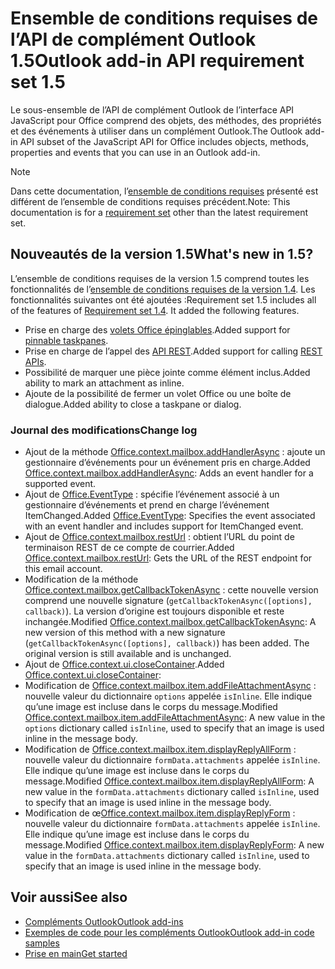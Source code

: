 # <a name="outlook-add-in-api-requirement-set-15"></a><span data-ttu-id="c9059-101">Ensemble de conditions requises de l’API de complément Outlook 1.5</span><span class="sxs-lookup"><span data-stu-id="c9059-101">Outlook add-in API requirement set 1.5</span></span>

<span data-ttu-id="c9059-102">Le sous-ensemble de l’API de complément Outlook de l’interface API JavaScript pour Office comprend des objets, des méthodes, des propriétés et des événements à utiliser dans un complément Outlook.</span><span class="sxs-lookup"><span data-stu-id="c9059-102">The Outlook add-in API subset of the JavaScript API for Office includes objects, methods, properties and events that you can use in an Outlook add-in.</span></span>

> [!NOTE]
> <span data-ttu-id="c9059-103">Dans cette documentation, l’[ensemble de conditions requises](/office/dev/add-ins/reference/requirement-sets/outlook-api-requirement-sets) présenté est différent de l’ensemble de conditions requises précédent.</span><span class="sxs-lookup"><span data-stu-id="c9059-103">Note: This documentation is for a [requirement set](/office/dev/add-ins/reference/requirement-sets/outlook-api-requirement-sets) other than the latest requirement set.</span></span>

## <a name="whats-new-in-15"></a><span data-ttu-id="c9059-104">Nouveautés de la version 1.5</span><span class="sxs-lookup"><span data-stu-id="c9059-104">What's new in 1.5?</span></span>

<span data-ttu-id="c9059-p101">L’ensemble de conditions requises de la version 1.5 comprend toutes les fonctionnalités de l’[ensemble de conditions requises de la version 1.4](../requirement-set-1.4/outlook-requirement-set-1.4.md). Les fonctionnalités suivantes ont été ajoutées :</span><span class="sxs-lookup"><span data-stu-id="c9059-p101">Requirement set 1.5 includes all of the features of [Requirement set 1.4](../requirement-set-1.4/outlook-requirement-set-1.4.md). It added the following features.</span></span>

- <span data-ttu-id="c9059-107">Prise en charge des [volets Office épinglables](https://docs.microsoft.com/outlook/add-ins/pinnable-taskpane).</span><span class="sxs-lookup"><span data-stu-id="c9059-107">Added support for [pinnable taskpanes](https://docs.microsoft.com/outlook/add-ins/pinnable-taskpane).</span></span>
- <span data-ttu-id="c9059-108">Prise en charge de l’appel des [API REST](https://docs.microsoft.com/outlook/add-ins/use-rest-api).</span><span class="sxs-lookup"><span data-stu-id="c9059-108">Added support for calling [REST APIs](https://docs.microsoft.com/outlook/add-ins/use-rest-api).</span></span>
- <span data-ttu-id="c9059-109">Possibilité de marquer une pièce jointe comme élément inclus.</span><span class="sxs-lookup"><span data-stu-id="c9059-109">Added ability to mark an attachment as inline.</span></span>
- <span data-ttu-id="c9059-110">Ajoute de la possibilité de fermer un volet Office ou une boîte de dialogue.</span><span class="sxs-lookup"><span data-stu-id="c9059-110">Added ability to close a taskpane or dialog.</span></span>

### <a name="change-log"></a><span data-ttu-id="c9059-111">Journal des modifications</span><span class="sxs-lookup"><span data-stu-id="c9059-111">Change log</span></span>

- <span data-ttu-id="c9059-112">Ajout de la méthode [Office.context.mailbox.addHandlerAsync](office.context.mailbox.md#addhandlerasynceventtype-handler-options-callback) : ajoute un gestionnaire d’événements pour un événement pris en charge.</span><span class="sxs-lookup"><span data-stu-id="c9059-112">Added [Office.context.mailbox.addHandlerAsync](office.context.mailbox.md#addhandlerasynceventtype-handler-options-callback): Adds an event handler for a supported event.</span></span>
- <span data-ttu-id="c9059-113">Ajout de [Office.EventType](office.md#eventtype-string) : spécifie l’événement associé à un gestionnaire d’événements et prend en charge l’événement ItemChanged.</span><span class="sxs-lookup"><span data-stu-id="c9059-113">Added [Office.EventType](office.md#eventtype-string): Specifies the event associated with an event handler and includes support for ItemChanged event.</span></span>
- <span data-ttu-id="c9059-114">Ajout de [Office.context.mailbox.restUrl](office.context.mailbox.md#resturl-string) : obtient l’URL du point de terminaison REST de ce compte de courrier.</span><span class="sxs-lookup"><span data-stu-id="c9059-114">Added [Office.context.mailbox.restUrl](office.context.mailbox.md#resturl-string): Gets the URL of the REST endpoint for this email account.</span></span>
- <span data-ttu-id="c9059-p102">Modification de la méthode [Office.context.mailbox.getCallbackTokenAsync](office.context.mailbox.md#getcallbacktokenasyncoptions-callback) : cette nouvelle version comprend une nouvelle signature (`getCallbackTokenAsync([options], callback)`). La version d’origine est toujours disponible et reste inchangée.</span><span class="sxs-lookup"><span data-stu-id="c9059-p102">Modified [Office.context.mailbox.getCallbackTokenAsync](office.context.mailbox.md#getcallbacktokenasyncoptions-callback): A new version of this method with a new signature (`getCallbackTokenAsync([options], callback)`) has been added. The original version is still available and is unchanged.</span></span>
- <span data-ttu-id="c9059-117">Ajout de [Office.context.ui.closeContainer](/javascript/api/office/office.ui#closecontainer--).</span><span class="sxs-lookup"><span data-stu-id="c9059-117">Added [Office.context.ui.closeContainer](/javascript/api/office/office.ui#closecontainer--):</span></span>
- <span data-ttu-id="c9059-118">Modification de [Office.context.mailbox.item.addFileAttachmentAsync](office.context.mailbox.item.md#addfileattachmentasyncuri-attachmentname-options-callback) : nouvelle valeur du dictionnaire `options` appelée `isInline`. Elle indique qu’une image est incluse dans le corps du message.</span><span class="sxs-lookup"><span data-stu-id="c9059-118">Modified [Office.context.mailbox.item.addFileAttachmentAsync](office.context.mailbox.item.md#addfileattachmentasyncuri-attachmentname-options-callback): A new value in the `options` dictionary called `isInline`, used to specify that an image is used inline in the message body.</span></span>
- <span data-ttu-id="c9059-119">Modification de [Office.context.mailbox.item.displayReplyAllForm](office.context.mailbox.item.md#displayreplyallformformdata) : nouvelle valeur du dictionnaire `formData.attachments` appelée `isInline`. Elle indique qu’une image est incluse dans le corps du message.</span><span class="sxs-lookup"><span data-stu-id="c9059-119">Modified [Office.context.mailbox.item.displayReplyAllForm](office.context.mailbox.item.md#displayreplyallformformdata): A new value in the `formData.attachments` dictionary called `isInline`, used to specify that an image is used inline in the message body.</span></span>
- <span data-ttu-id="c9059-120">Modification de œ[Office.context.mailbox.item.displayReplyForm](office.context.mailbox.item.md#displayreplyformformdata) : nouvelle valeur du dictionnaire `formData.attachments` appelée `isInline`. Elle indique qu’une image est incluse dans le corps du message.</span><span class="sxs-lookup"><span data-stu-id="c9059-120">Modified [Office.context.mailbox.item.displayReplyForm](office.context.mailbox.item.md#displayreplyformformdata): A new value in the `formData.attachments` dictionary called `isInline`, used to specify that an image is used inline in the message body.</span></span>

## <a name="see-also"></a><span data-ttu-id="c9059-121">Voir aussi</span><span class="sxs-lookup"><span data-stu-id="c9059-121">See also</span></span>

- [<span data-ttu-id="c9059-122">Compléments Outlook</span><span class="sxs-lookup"><span data-stu-id="c9059-122">Outlook add-ins</span></span>](https://docs.microsoft.com/outlook/add-ins/)
- [<span data-ttu-id="c9059-123">Exemples de code pour les compléments Outlook</span><span class="sxs-lookup"><span data-stu-id="c9059-123">Outlook add-in code samples</span></span>](https://developer.microsoft.com/outlook/gallery/?filterBy=Outlook,Samples,Add-ins)
- [<span data-ttu-id="c9059-124">Prise en main</span><span class="sxs-lookup"><span data-stu-id="c9059-124">Get started</span></span>](https://docs.microsoft.com/outlook/add-ins/quick-start)
